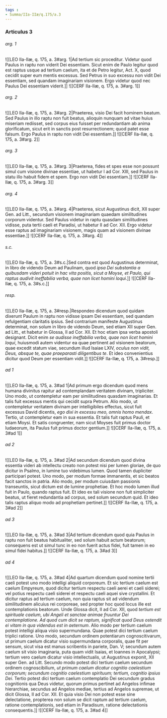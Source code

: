```yaml
---
tags : 
- Summa/IIa-IIæ/q.175/a.3
---
```


### Articulus 3

###### arg. 1
![[LEO IIa-IIæ, q. 175, a. 3#arg. 1|Ad tertium sic proceditur. Videtur quod Paulus in raptu non viderit Dei essentiam. Sicut enim de Paulo legitur quod est raptus usque ad tertium caelum, ita et de Petro legitur, Act. X, quod cecidit super eum mentis excessus. Sed Petrus in suo excessu non vidit Dei essentiam, sed quandam imaginariam visionem. Ergo videtur quod nec Paulus Dei essentiam viderit.]]
![[CERF IIa-IIæ, q. 175, a. 3#arg. 1]]

###### arg. 2
![[LEO IIa-IIæ, q. 175, a. 3#arg. 2|Praeterea, visio Dei facit hominem beatum. Sed Paulus in illo raptu non fuit beatus, alioquin nunquam ad vitae huius miseriam rediisset, sed corpus eius fuisset per redundantiam ab anima glorificatum, sicut erit in sanctis post resurrectionem; quod patet esse falsum. Ergo Paulus in raptu non vidit Dei essentiam.]]
![[CERF IIa-IIæ, q. 175, a. 3#arg. 2]]

###### arg. 3
![[LEO IIa-IIæ, q. 175, a. 3#arg. 3|Praeterea, fides et spes esse non possunt simul cum visione divinae essentiae, ut habetur I ad Cor. XIII, sed Paulus in statu illo habuit fidem et spem. Ergo non vidit Dei essentiam.]]
![[CERF IIa-IIæ, q. 175, a. 3#arg. 3]]

###### arg. 4
![[LEO IIa-IIæ, q. 175, a. 3#arg. 4|Praeterea, sicut Augustinus dicit, XII super Gen. ad Litt., secundum visionem imaginariam quaedam similitudines corporum videntur. Sed Paulus videtur in raptu quasdam similitudines vidisse, puta tertii caeli et Paradisi, ut habetur II ad Cor. XII. Ergo videtur esse raptus ad imaginariam visionem, magis quam ad visionem divinae essentiae.]]
![[CERF IIa-IIæ, q. 175, a. 3#arg. 4]]

###### s.c.
![[LEO IIa-IIæ, q. 175, a. 3#s.c.|Sed contra est quod Augustinus determinat, in libro de videndo Deum ad Paulinam, quod *ipsa Dei substantia a quibusdam videri potuit in hac vita positis, sicut a Moyse, et Paulo, qui raptus audivit ineffabilia verba, quae non licet homini loqui*.]]
![[CERF IIa-IIæ, q. 175, a. 3#s.c.]]

###### resp.
![[LEO IIa-IIæ, q. 175, a. 3#resp.|Respondeo dicendum quod quidam dixerunt Paulum in raptu non vidisse ipsam Dei essentiam, sed quandam refulgentiam claritatis ipsius. Sed contrarium manifeste Augustinus determinat, non solum in libro de videndo Deum, sed etiam XII super Gen. ad Litt., et habetur in Glossa, II ad Cor. XII. Et hoc etiam ipsa verba apostoli designant. Dicit enim *se audisse ineffabilia verba, quae non licet homini loqui*, huiusmodi autem videntur ea quae pertinent ad visionem beatorum, quae excedit statum viae, secundum illud Isaiae LXIV, *oculus non vidit, Deus, absque te, quae praeparasti diligentibus te*. Et ideo convenientius dicitur quod Deum per essentiam vidit.]]
![[CERF IIa-IIæ, q. 175, a. 3#resp.]]

###### ad 1
![[LEO IIa-IIæ, q. 175, a. 3#ad 1|Ad primum ergo dicendum quod mens humana divinitus rapitur ad contemplandam veritatem divinam, tripliciter. Uno modo, ut contempletur eam per similitudines quasdam imaginarias. Et talis fuit excessus mentis qui cecidit supra Petrum. Alio modo, ut contempletur veritatem divinam per intelligibiles effectus, sicut fuit excessus David dicentis, *ego dixi in excessu meo, omnis homo mendax*. Tertio, ut contempletur eam in sua essentia. Et talis fuit raptus Pauli, et etiam Moysi. Et satis congruenter, nam sicut Moyses fuit primus doctor Iudaeorum, ita Paulus fuit primus doctor gentium.]]
![[CERF IIa-IIæ, q. 175, a. 3#ad 1]]

###### ad 2
![[LEO IIa-IIæ, q. 175, a. 3#ad 2|Ad secundum dicendum quod divina essentia videri ab intellectu creato non potest nisi per lumen gloriae, de quo dicitur in Psalmo, in lumine tuo videbimus lumen. Quod tamen dupliciter participari potest. Uno modo, per modum formae immanentis, et sic beatos facit sanctos in patria. Alio modo, per modum cuiusdam passionis transeuntis, sicut dictum est de lumine prophetiae. Et hoc modo lumen illud fuit in Paulo, quando raptus fuit. Et ideo ex tali visione non fuit simpliciter beatus, ut fieret redundantia ad corpus, sed solum secundum quid. Et ideo talis raptus aliquo modo ad prophetiam pertinet.]]
![[CERF IIa-IIæ, q. 175, a. 3#ad 2]]

###### ad 3
![[LEO IIa-IIæ, q. 175, a. 3#ad 3|Ad tertium dicendum quod quia Paulus in raptu non fuit beatus habitualiter, sed solum habuit actum beatorum; consequens est ut simul tunc in eo non fuerit actus fidei, fuit tamen in eo simul fidei habitus.]]
![[CERF IIa-IIæ, q. 175, a. 3#ad 3]]

###### ad 4
![[LEO IIa-IIæ, q. 175, a. 3#ad 4|Ad quartum dicendum quod nomine tertii caeli potest uno modo intelligi aliquid corporeum. Et sic tertium caelum est caelum Empyreum, quod dicitur tertium respectu caeli aerei et caeli siderei; vel potius respectu caeli siderei et respectu caeli aquei sive crystallini. Et dicitur raptus ad tertium caelum, non quia raptus sit ad videndum similitudinem alicuius rei corporeae, sed propter hoc quod locus ille est contemplationis beatorum. Unde Glossa dicit, II ad Cor. XII, quod *tertium est spirituale caelum, ubi Angeli et sanctae animae fruuntur Dei contemplatione. Ad quod cum dicit se raptum, significat quod Deus ostendit ei vitam in qua videndus est in aeternum*. Alio modo per tertium caelum potest intelligi aliqua visio supermundana. Quae potest dici tertium caelum triplici ratione. Uno modo, secundum ordinem potentiarum cognoscitivarum, ut primum caelum dicatur visio supermundana corporalis, quae fit per sensum, sicut visa est manus scribentis in pariete, Dan. V; secundum autem caelum sit visio imaginaria, puta quam vidit Isaias, et Ioannes in Apocalypsi; tertium vero caelum dicatur visio intellectualis, ut Augustinus exponit, XII super Gen. ad Litt. Secundo modo potest dici tertium caelum secundum ordinem cognoscibilium, *ut primum caelum dicatur cognitio caelestium corporum; secundum cognitio caelestium spirituum; tertium, cognitio ipsius Dei*. Tertio potest dici tertium caelum contemplatio Dei secundum gradus cognitionis qua Deus videtur, quorum primus pertinet ad Angelos infimae hierarchiae, secundus ad Angelos mediae, tertius ad Angelos supremae, ut dicit Glossa, II ad Cor. XII. Et quia visio Dei non potest esse sine delectatione, propterea non solum se dicit raptum ad tertium caelum, ratione contemplationis, sed etiam in Paradisum, ratione delectationis consequentis.]]
![[CERF IIa-IIæ, q. 175, a. 3#ad 4]]

